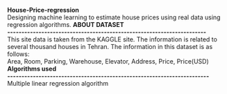 **House-Price-regression**<br>
Designing machine learning to estimate house prices using real data using regression algorithms.
**ABOUT DATASET**<br>
**----------------------------------------------------------------------**<br>
This site data is taken from the KAGGLE site. The information is related to several thousand houses in Tehran.
The information in this dataset is as follows:<br>
Area, Room, Parking,	Warehouse,	Elevator,	Address,	Price,	Price(USD)<br>
**Algorithms used**<br>
**-----------------------------------------------------------------------**<br>
Multiple linear regression algorithm<br>
